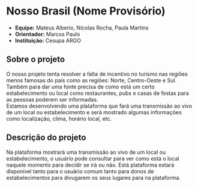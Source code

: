 <h1>Nosso Brasil (Nome Provisório)</h1>

- **Equipe:** Mateus Alberio, Nícolas Rocha, Paula Martins
- **Orientador:** Marcos Paulo
- **Instituição:** Cesupa ARGO

<h2>Sobre o projeto</h2>

O nosso projeto tenta resolver a falta de incentivo no turismo nas regiões menos famosas do país como as
regiões: Norte, Centro-Oeste e Sul.<br>Também para dar uma fonte precisa de como está um certo estabelecimento ou
local como restaurantes, pubs e casas de festas para as pessoas poderem ser informadas.
<br>
Estamos desenvolvendo uma plataforma que fará uma transmissão ao vivo de um local ou estabelecimento e será
mostrado algumas informações como localização, clima, horário local, etc.

<h2>Descrição do projeto</h2>

Na plataforma mostrará uma transmissão ao vivo de um local ou estabelecimento, o usuário pode consultar para ver
como está o local naquele momento para decidir se irá ou não. Está plataforma estará disponível tanto para o
usuário comum tanto para donos de estabelecimentos para divugarem os seus lugares para na plataforma.